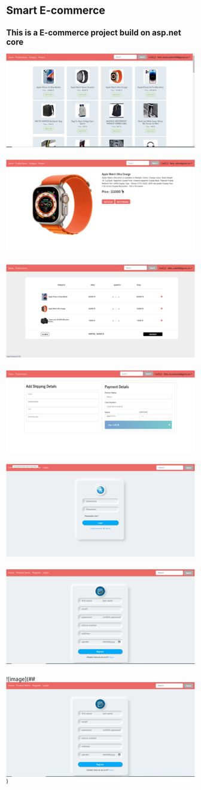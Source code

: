 # Smart E-commerce
## This is a E-commerce project build on asp.net core
![image](https://github.com/ashiksarker2018000000125/E-commerce/blob/master/MyAppWeb/wwwroot/Image/web-site-1.PNG)
##
![image](https://github.com/ashiksarker2018000000125/E-commerce/blob/master/MyAppWeb/wwwroot/Image/productdetails.PNG)
##
![image](https://github.com/ashiksarker2018000000125/E-commerce/blob/master/MyAppWeb/wwwroot/Image/web-cart.PNG)
##
![image](https://github.com/ashiksarker2018000000125/E-commerce/blob/master/MyAppWeb/wwwroot/Image/paymentpage.PNG)
##
![image](https://github.com/ashiksarker2018000000125/E-commerce/blob/master/MyAppWeb/wwwroot/Image/Loginpage.PNG)
##
![image](https://github.com/ashiksarker2018000000125/E-commerce/blob/master/MyAppWeb/wwwroot/Image/regpage.PNG)
##
![image](##
![image](https://github.com/ashiksarker2018000000125/E-commerce/blob/master/MyAppWeb/wwwroot/Image/regpage.PNG))

